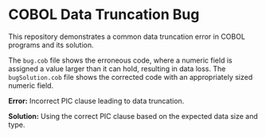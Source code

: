 # COBOL Data Truncation Bug

This repository demonstrates a common data truncation error in COBOL programs and its solution.

The `bug.cob` file shows the erroneous code, where a numeric field is assigned a value larger than it can hold, resulting in data loss.  The `bugSolution.cob` file shows the corrected code with an appropriately sized numeric field.

**Error:** Incorrect PIC clause leading to data truncation.

**Solution:** Using the correct PIC clause based on the expected data size and type.